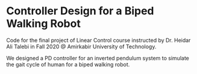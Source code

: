 # Controller Design for a Biped Walking Robot
 Code for the final project of Linear Control course instructed by Dr. Heidar Ali Talebi in Fall 2020 @ Amirkabir University of Technology.

We designed a PD controller for an inverted pendulum system to simulate the gait cycle of human for a biped walking robot. 
